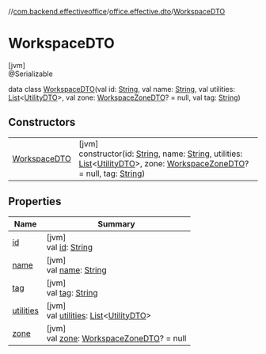 //[com.backend.effectiveoffice](../../../index.md)/[office.effective.dto](../index.md)/[WorkspaceDTO](index.md)

# WorkspaceDTO

[jvm]\
@Serializable

data class [WorkspaceDTO](index.md)(val id: [String](https://kotlinlang.org/api/latest/jvm/stdlib/kotlin/-string/index.html), val name: [String](https://kotlinlang.org/api/latest/jvm/stdlib/kotlin/-string/index.html), val utilities: [List](https://kotlinlang.org/api/latest/jvm/stdlib/kotlin.collections/-list/index.html)&lt;[UtilityDTO](../-utility-d-t-o/index.md)&gt;, val zone: [WorkspaceZoneDTO](../-workspace-zone-d-t-o/index.md)? = null, val tag: [String](https://kotlinlang.org/api/latest/jvm/stdlib/kotlin/-string/index.html))

## Constructors

| | |
|---|---|
| [WorkspaceDTO](-workspace-d-t-o.md) | [jvm]<br>constructor(id: [String](https://kotlinlang.org/api/latest/jvm/stdlib/kotlin/-string/index.html), name: [String](https://kotlinlang.org/api/latest/jvm/stdlib/kotlin/-string/index.html), utilities: [List](https://kotlinlang.org/api/latest/jvm/stdlib/kotlin.collections/-list/index.html)&lt;[UtilityDTO](../-utility-d-t-o/index.md)&gt;, zone: [WorkspaceZoneDTO](../-workspace-zone-d-t-o/index.md)? = null, tag: [String](https://kotlinlang.org/api/latest/jvm/stdlib/kotlin/-string/index.html)) |

## Properties

| Name | Summary |
|---|---|
| [id](id.md) | [jvm]<br>val [id](id.md): [String](https://kotlinlang.org/api/latest/jvm/stdlib/kotlin/-string/index.html) |
| [name](name.md) | [jvm]<br>val [name](name.md): [String](https://kotlinlang.org/api/latest/jvm/stdlib/kotlin/-string/index.html) |
| [tag](tag.md) | [jvm]<br>val [tag](tag.md): [String](https://kotlinlang.org/api/latest/jvm/stdlib/kotlin/-string/index.html) |
| [utilities](utilities.md) | [jvm]<br>val [utilities](utilities.md): [List](https://kotlinlang.org/api/latest/jvm/stdlib/kotlin.collections/-list/index.html)&lt;[UtilityDTO](../-utility-d-t-o/index.md)&gt; |
| [zone](zone.md) | [jvm]<br>val [zone](zone.md): [WorkspaceZoneDTO](../-workspace-zone-d-t-o/index.md)? = null |
